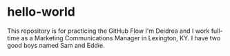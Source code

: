 # hello-world
This repository is for practicing the GitHub Flow
I'm Deidrea and I work full-time as a Marketing Communications Manager in Lexington, KY. I have two good boys named Sam and Eddie.
